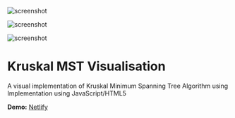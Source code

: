 ![screenshot](https://i.imgur.com/W2Ls61G.gif)

![screenshot](https://i.imgur.com/PA83JEE.gif)

![screenshot](https://i.imgur.com/JBl7bEN.gif)



# Kruskal MST Visualisation
A visual implementation of Kruskal Minimum Spanning Tree Algorithm using Implementation using JavaScript/HTML5

**Demo:** [Netlify](https://kruskal-mst.netlify.app/)


